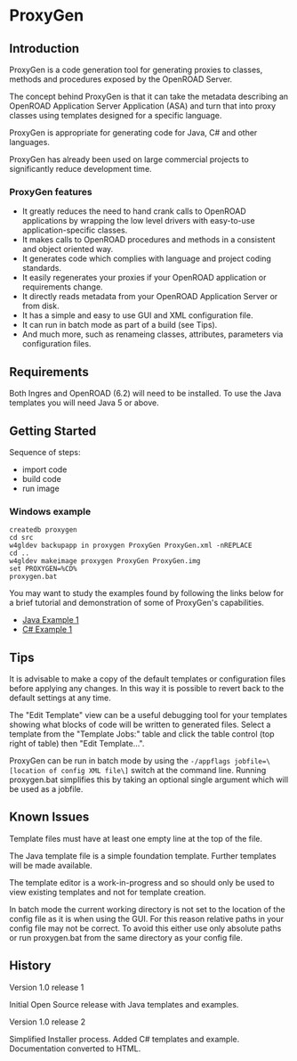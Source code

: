 ProxyGen
========

Introduction
------------

ProxyGen is a code generation tool for generating proxies to classes,
methods and procedures exposed by the OpenROAD Server.

The concept behind ProxyGen is that it can take the metadata describing
an OpenROAD Application Server Application (ASA) and turn that into
proxy classes using templates designed for a specific language.

ProxyGen is appropriate for generating code for Java, C# and other
languages.

ProxyGen has already been used on large commercial projects to
significantly reduce development time.

### ProxyGen features

-   It greatly reduces the need to hand crank calls to OpenROAD
    applications by wrapping the low level drivers with easy-to-use
    application-specific classes.
-   It makes calls to OpenROAD procedures and methods in a consistent
    and object oriented way.
-   It generates code which complies with language and project
    coding standards.
-   It easily regenerates your proxies if your OpenROAD application or
    requirements change.
-   It directly reads metadata from your OpenROAD Application Server or
    from disk.
-   It has a simple and easy to use GUI and XML configuration file.
-   It can run in batch mode as part of a build (see Tips).
-   And much more, such as renameing classes, attributes, parameters via
    configuration files.

Requirements
------------

Both Ingres and OpenROAD (6.2) will need to be installed.
To use the Java templates you will need Java 5 or above.

Getting Started
---------------

Sequence of steps:

  * import code
  * build code
  * run image

### Windows example

    createdb proxygen
    cd src
    w4gldev backupapp in proxygen ProxyGen ProxyGen.xml -nREPLACE
    cd ..
    w4gldev makeimage proxygen ProxyGen ProxyGen.img
    set PROXYGEN=%CD%
    proxygen.bat


You may want to study the examples found by following the links below
for a brief tutorial and demonstration of some of ProxyGen's
capabilities.

  * [Java Example 1](java/examples/example1/index.html)
  * [C# Example 1](csharp/examples/example1/index.html)

Tips
----

It is advisable to make a copy of the default templates or configuration
files before applying any changes. In this way it is possible to revert
back to the default settings at any time.

The "Edit Template" view can be a useful debugging tool for your
templates showing what blocks of code will be written to generated
files. Select a template from the "Template Jobs:" table and click the
table control (top right of table) then "Edit Template...".

ProxyGen can be run in batch mode by using the
`-/appflags jobfile=\[location of config XML file\]`
switch at the command line.
Running proxygen.bat simplifies this by taking an optional single
argument which will be used as a jobfile.

Known Issues
------------

Template files must have at least one empty line at the top of the file.

The Java template file is a simple foundation template. Further
templates will be made available.

The template editor is a work-in-progress and so should only be used to
view existing templates and not for template creation.

In batch mode the current working directory is not set to the location
of the config file as it is when using the GUI. For this reason relative
paths in your config file may not be correct. To avoid this either use
only absolute paths or run proxygen.bat from the same directory as your
config file.

History
-------

Version 1.0 release 1

Initial Open Source release with Java templates and examples.

Version 1.0 release 2

Simplified Installer process. Added C# templates and example.
Documentation converted to HTML.
